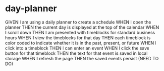 # day-planner

GIVEN I am using a daily planner to create a schedule
WHEN I open the planner
THEN the current day is displayed at the top of the calendar 
WHEN I scroll down
THEN I am presented with timeblocks for standard business hours 
WHEN I view the timeblocks for that day
THEN each timeblock is color coded to indicate whether it is in the past, present, or future
WHEN I click into a timeblock
THEN I can enter an event
WHEN I click the save button for that timeblock 
THEN the text for that event is saved in local storage 
WHEN I refresh the page
THEN the saved events persist (NEED TO DO)
